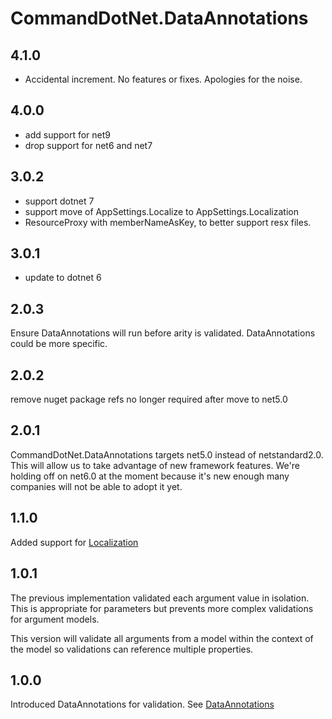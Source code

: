 # CommandDotNet.DataAnnotations

## 4.1.0

* Accidental increment. No features or fixes. Apologies for the noise.

## 4.0.0

* add support for net9
* drop support for net6 and net7

## 3.0.2

* support dotnet 7
* support move of AppSettings.Localize to AppSettings.Localization
* ResourceProxy with memberNameAsKey, to better support resx files.

## 3.0.1

* update to dotnet 6

## 2.0.3

Ensure DataAnnotations will run before arity is validated. DataAnnotations could be more specific.

## 2.0.2

remove nuget package refs no longer required after move to net5.0

## 2.0.1

CommandDotNet.DataAnnotations targets net5.0 instead of netstandard2.0.  This will allow us to take advantage of new framework features.
We're holding off on net6.0 at the moment because it's new enough many companies will not be able to adopt it yet.

## 1.1.0

Added support for [Localization](../Localization/overview.md)

## 1.0.1

The previous implementation validated each argument value in isolation.
This is appropriate for parameters but prevents more complex validations for argument models.

This version will validate all arguments from a model within the context of the model so validations can reference multiple properties.

## 1.0.0

Introduced DataAnnotations for validation. See [DataAnnotations](../ArgumentValidation/data-annotations-validation.md)
